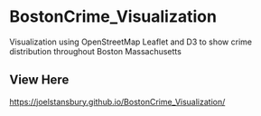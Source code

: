 # BostonCrime_Visualization
Visualization using OpenStreetMap Leaflet and D3 to show crime distribution throughout Boston Massachusetts

## View Here
<a href='https://joelstansbury.github.io/BostonCrime_Visualization/'>https://joelstansbury.github.io/BostonCrime_Visualization/</a>
